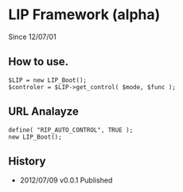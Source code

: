 # LIP Framework (alpha)

Since 12/07/01

## How to use.

    $LIP = new LIP_Boot();
    $controler = $LIP->get_control( $mode, $func );

## URL Analayze

    define( "RIP_AUTO_CONTROL", TRUE );
    new LIP_Boot();

## History

- 2012/07/09 v0.0.1 Published